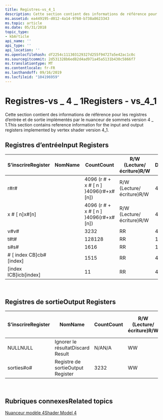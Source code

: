 ```yaml
---
title: Registres-vs_4_1
description: Cette section contient des informations de référence pour les registres d’entrée et de sortie implémentés par le nuanceur de sommets version 4 \_ 1.
ms.assetid: ea449195-d012-4a14-9760-b738a8623343
ms.topic: article
ms.date: 05/31/2018
topic_type:
- kbArticle
api_name: ''
api_type: ''
api_location: ''
ms.openlocfilehash: df2254c111303129327d255f94727a5e42ac1c0c
ms.sourcegitcommit: 2d531328b6ed82d4ad971a45a5131b430c5866f7
ms.translationtype: MT
ms.contentlocale: fr-FR
ms.lasthandoff: 09/16/2019
ms.locfileid: "104196959"
---
```

# <a name="registers---vs_4_1"></a><span data-ttu-id="99e05-103">Registres-vs \_ 4 \_ 1</span><span class="sxs-lookup"><span data-stu-id="99e05-103">Registers - vs\_4\_1</span></span>

<span data-ttu-id="99e05-104">Cette section contient des informations de référence pour les registres d’entrée et de sortie implémentés par le nuanceur de sommets version 4 \_ 1.</span><span class="sxs-lookup"><span data-stu-id="99e05-104">This section contains reference information for the input and output registers implemented by vertex shader version 4\_1.</span></span>

## <a name="input-registers"></a><span data-ttu-id="99e05-105">Registres d’entrée</span><span class="sxs-lookup"><span data-stu-id="99e05-105">Input Registers</span></span>



| <span data-ttu-id="99e05-106">S’inscrire</span><span class="sxs-lookup"><span data-stu-id="99e05-106">Register</span></span>      | <span data-ttu-id="99e05-107">Nom</span><span class="sxs-lookup"><span data-stu-id="99e05-107">Name</span></span> | <span data-ttu-id="99e05-108">Count</span><span class="sxs-lookup"><span data-stu-id="99e05-108">Count</span></span>              | <span data-ttu-id="99e05-109">R/W (Lecture/écriture)</span><span class="sxs-lookup"><span data-stu-id="99e05-109">R/W</span></span> | <span data-ttu-id="99e05-110">Dimension</span><span class="sxs-lookup"><span data-stu-id="99e05-110">Dimension</span></span> | <span data-ttu-id="99e05-111">Indexable par r\#</span><span class="sxs-lookup"><span data-stu-id="99e05-111">Indexable by r\#</span></span> | <span data-ttu-id="99e05-112">Valeurs par défaut</span><span class="sxs-lookup"><span data-stu-id="99e05-112">Defaults</span></span> | <span data-ttu-id="99e05-113">DCL obligatoire</span><span class="sxs-lookup"><span data-stu-id="99e05-113">Requires DCL</span></span> |
|---------------|------|--------------------|-----|-----------|------------------|----------|--------------|
| <span data-ttu-id="99e05-114">r\#</span><span class="sxs-lookup"><span data-stu-id="99e05-114">r\#</span></span>           |      | <span data-ttu-id="99e05-115">4096 (r \# + x \# \[ n \] )</span><span class="sxs-lookup"><span data-stu-id="99e05-115">4096(r\#+x\#\[n\])</span></span> | <span data-ttu-id="99e05-116">R/W (Lecture/écriture)</span><span class="sxs-lookup"><span data-stu-id="99e05-116">R/W</span></span> | <span data-ttu-id="99e05-117">4</span><span class="sxs-lookup"><span data-stu-id="99e05-117">4</span></span>         | <span data-ttu-id="99e05-118">Non</span><span class="sxs-lookup"><span data-stu-id="99e05-118">No</span></span>               | <span data-ttu-id="99e05-119">None</span><span class="sxs-lookup"><span data-stu-id="99e05-119">None</span></span>     | <span data-ttu-id="99e05-120">Oui</span><span class="sxs-lookup"><span data-stu-id="99e05-120">Yes</span></span>          |
| <span data-ttu-id="99e05-121">x \# \[ n\]</span><span class="sxs-lookup"><span data-stu-id="99e05-121">x\#\[n\]</span></span>      |      | <span data-ttu-id="99e05-122">4096 (r \# + x \# \[ n \] )</span><span class="sxs-lookup"><span data-stu-id="99e05-122">4096(r\#+x\#\[n\])</span></span> | <span data-ttu-id="99e05-123">R/W (Lecture/écriture)</span><span class="sxs-lookup"><span data-stu-id="99e05-123">R/W</span></span> | <span data-ttu-id="99e05-124">4</span><span class="sxs-lookup"><span data-stu-id="99e05-124">4</span></span>         | <span data-ttu-id="99e05-125">Oui</span><span class="sxs-lookup"><span data-stu-id="99e05-125">Yes</span></span>              | <span data-ttu-id="99e05-126">None</span><span class="sxs-lookup"><span data-stu-id="99e05-126">None</span></span>     | <span data-ttu-id="99e05-127">Oui</span><span class="sxs-lookup"><span data-stu-id="99e05-127">Yes</span></span>          |
| <span data-ttu-id="99e05-128">v\#</span><span class="sxs-lookup"><span data-stu-id="99e05-128">v\#</span></span>           |      | <span data-ttu-id="99e05-129">32</span><span class="sxs-lookup"><span data-stu-id="99e05-129">32</span></span>                 | <span data-ttu-id="99e05-130">R</span><span class="sxs-lookup"><span data-stu-id="99e05-130">R</span></span>   | <span data-ttu-id="99e05-131">4</span><span class="sxs-lookup"><span data-stu-id="99e05-131">4</span></span>         | <span data-ttu-id="99e05-132">Oui</span><span class="sxs-lookup"><span data-stu-id="99e05-132">Yes</span></span>              | <span data-ttu-id="99e05-133">None</span><span class="sxs-lookup"><span data-stu-id="99e05-133">None</span></span>     | <span data-ttu-id="99e05-134">Oui</span><span class="sxs-lookup"><span data-stu-id="99e05-134">Yes</span></span>          |
| <span data-ttu-id="99e05-135">t\#</span><span class="sxs-lookup"><span data-stu-id="99e05-135">t\#</span></span>           |      | <span data-ttu-id="99e05-136">128</span><span class="sxs-lookup"><span data-stu-id="99e05-136">128</span></span>                | <span data-ttu-id="99e05-137">R</span><span class="sxs-lookup"><span data-stu-id="99e05-137">R</span></span>   | <span data-ttu-id="99e05-138">1</span><span class="sxs-lookup"><span data-stu-id="99e05-138">1</span></span>         | <span data-ttu-id="99e05-139">Non</span><span class="sxs-lookup"><span data-stu-id="99e05-139">No</span></span>               | <span data-ttu-id="99e05-140">None</span><span class="sxs-lookup"><span data-stu-id="99e05-140">None</span></span>     | <span data-ttu-id="99e05-141">Oui</span><span class="sxs-lookup"><span data-stu-id="99e05-141">Yes</span></span>          |
| <span data-ttu-id="99e05-142">s\#</span><span class="sxs-lookup"><span data-stu-id="99e05-142">s\#</span></span>           |      | <span data-ttu-id="99e05-143">16</span><span class="sxs-lookup"><span data-stu-id="99e05-143">16</span></span>                 | <span data-ttu-id="99e05-144">R</span><span class="sxs-lookup"><span data-stu-id="99e05-144">R</span></span>   | <span data-ttu-id="99e05-145">1</span><span class="sxs-lookup"><span data-stu-id="99e05-145">1</span></span>         | <span data-ttu-id="99e05-146">Non</span><span class="sxs-lookup"><span data-stu-id="99e05-146">No</span></span>               | <span data-ttu-id="99e05-147">None</span><span class="sxs-lookup"><span data-stu-id="99e05-147">None</span></span>     | <span data-ttu-id="99e05-148">Oui</span><span class="sxs-lookup"><span data-stu-id="99e05-148">Yes</span></span>          |
| <span data-ttu-id="99e05-149">\# \[ index CB\]</span><span class="sxs-lookup"><span data-stu-id="99e05-149">cb\#\[index\]</span></span> |      | <span data-ttu-id="99e05-150">15</span><span class="sxs-lookup"><span data-stu-id="99e05-150">15</span></span>                 | <span data-ttu-id="99e05-151">R</span><span class="sxs-lookup"><span data-stu-id="99e05-151">R</span></span>   | <span data-ttu-id="99e05-152">4</span><span class="sxs-lookup"><span data-stu-id="99e05-152">4</span></span>         | <span data-ttu-id="99e05-153">Oui (contenu)</span><span class="sxs-lookup"><span data-stu-id="99e05-153">Yes(Contents)</span></span>    | <span data-ttu-id="99e05-154">Aucun</span><span class="sxs-lookup"><span data-stu-id="99e05-154">None</span></span>     | <span data-ttu-id="99e05-155">Oui</span><span class="sxs-lookup"><span data-stu-id="99e05-155">Yes</span></span>          |
| <span data-ttu-id="99e05-156">\[index ICB\]</span><span class="sxs-lookup"><span data-stu-id="99e05-156">icb\[index\]</span></span>  |      | <span data-ttu-id="99e05-157">1</span><span class="sxs-lookup"><span data-stu-id="99e05-157">1</span></span>                  | <span data-ttu-id="99e05-158">R</span><span class="sxs-lookup"><span data-stu-id="99e05-158">R</span></span>   | <span data-ttu-id="99e05-159">4</span><span class="sxs-lookup"><span data-stu-id="99e05-159">4</span></span>         | <span data-ttu-id="99e05-160">Oui (contenu)</span><span class="sxs-lookup"><span data-stu-id="99e05-160">Yes(Contents)</span></span>    | <span data-ttu-id="99e05-161">Aucun</span><span class="sxs-lookup"><span data-stu-id="99e05-161">None</span></span>     | <span data-ttu-id="99e05-162">Oui</span><span class="sxs-lookup"><span data-stu-id="99e05-162">Yes</span></span>          |



 

## <a name="output-registers"></a><span data-ttu-id="99e05-163">Registres de sortie</span><span class="sxs-lookup"><span data-stu-id="99e05-163">Output Registers</span></span>



| <span data-ttu-id="99e05-164">S’inscrire</span><span class="sxs-lookup"><span data-stu-id="99e05-164">Register</span></span> | <span data-ttu-id="99e05-165">Nom</span><span class="sxs-lookup"><span data-stu-id="99e05-165">Name</span></span>            | <span data-ttu-id="99e05-166">Count</span><span class="sxs-lookup"><span data-stu-id="99e05-166">Count</span></span> | <span data-ttu-id="99e05-167">R/W (Lecture/écriture)</span><span class="sxs-lookup"><span data-stu-id="99e05-167">R/W</span></span> | <span data-ttu-id="99e05-168">Dimension</span><span class="sxs-lookup"><span data-stu-id="99e05-168">Dimension</span></span> | <span data-ttu-id="99e05-169">Indexable par r\#</span><span class="sxs-lookup"><span data-stu-id="99e05-169">Indexable by r\#</span></span> | <span data-ttu-id="99e05-170">Valeurs par défaut</span><span class="sxs-lookup"><span data-stu-id="99e05-170">Defaults</span></span> | <span data-ttu-id="99e05-171">DCL obligatoire</span><span class="sxs-lookup"><span data-stu-id="99e05-171">Requires DCL</span></span> |
|----------|-----------------|-------|-----|-----------|------------------|----------|--------------|
| <span data-ttu-id="99e05-172">NULL</span><span class="sxs-lookup"><span data-stu-id="99e05-172">NULL</span></span>     | <span data-ttu-id="99e05-173">Ignorer le résultat</span><span class="sxs-lookup"><span data-stu-id="99e05-173">Discard Result</span></span>  | <span data-ttu-id="99e05-174">N/A</span><span class="sxs-lookup"><span data-stu-id="99e05-174">N/A</span></span>   | <span data-ttu-id="99e05-175">W</span><span class="sxs-lookup"><span data-stu-id="99e05-175">W</span></span>   | <span data-ttu-id="99e05-176">N/A</span><span class="sxs-lookup"><span data-stu-id="99e05-176">N/A</span></span>       | <span data-ttu-id="99e05-177">N/A</span><span class="sxs-lookup"><span data-stu-id="99e05-177">N/A</span></span>              | <span data-ttu-id="99e05-178">N/A</span><span class="sxs-lookup"><span data-stu-id="99e05-178">N/A</span></span>      | <span data-ttu-id="99e05-179">Non</span><span class="sxs-lookup"><span data-stu-id="99e05-179">No</span></span>           |
| <span data-ttu-id="99e05-180">sorties\#</span><span class="sxs-lookup"><span data-stu-id="99e05-180">o\#</span></span>      | <span data-ttu-id="99e05-181">Registre de sortie</span><span class="sxs-lookup"><span data-stu-id="99e05-181">Output Register</span></span> | <span data-ttu-id="99e05-182">32</span><span class="sxs-lookup"><span data-stu-id="99e05-182">32</span></span>    | <span data-ttu-id="99e05-183">W</span><span class="sxs-lookup"><span data-stu-id="99e05-183">W</span></span>   | <span data-ttu-id="99e05-184">N/A</span><span class="sxs-lookup"><span data-stu-id="99e05-184">N/A</span></span>       | <span data-ttu-id="99e05-185">N/A</span><span class="sxs-lookup"><span data-stu-id="99e05-185">N/A</span></span>              | <span data-ttu-id="99e05-186">4</span><span class="sxs-lookup"><span data-stu-id="99e05-186">4</span></span>        | <span data-ttu-id="99e05-187">Oui</span><span class="sxs-lookup"><span data-stu-id="99e05-187">Yes</span></span>          |



 

## <a name="related-topics"></a><span data-ttu-id="99e05-188">Rubriques connexes</span><span class="sxs-lookup"><span data-stu-id="99e05-188">Related topics</span></span>

<dl> <dt>

[<span data-ttu-id="99e05-189">Nuanceur modèle 4</span><span class="sxs-lookup"><span data-stu-id="99e05-189">Shader Model 4</span></span>](dx-graphics-hlsl-sm4.md)
</dt> </dl>

 

 




